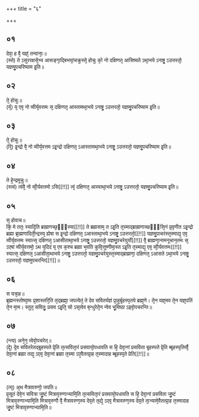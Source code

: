 +++
title = "६"

+++
## ०१
देवा᳘ ह वै᳘ यज्ञं᳘ तन्वानाः᳘॥  
(स्ते) ते ऽसुररक्षसे᳘भ्य आसङ्गा᳘द्बिभयां᳘चक्रुस्ते᳘ होचुः को᳘ नो दक्षिणत᳘ आसिष्यते ऽथा᳘भये ऽनाष्ट्र᳘ ऽउत्तरतो᳘ यज्ञमु᳘पचरिष्याम इ᳘ति॥  
## ०२
ते᳘ होचुः॥  
(र्य᳘) य᳘ एव᳘ नो व्वीर्य᳘वत्तमः स᳘ दक्षिणत᳘ आस्तामथा᳘भये ऽनाष्ट्र᳘ ऽउत्तरतो᳘ यज्ञमु᳘पचरिष्याम इ᳘ति॥  
## ०३
ते᳘ होचुः॥  
(रि᳘) इ᳘न्द्रो वै᳘ नो व्वीर्य᳘वत्तम ऽइ᳘न्द्रो दक्षिणत᳘ ऽआस्तामथा᳘भये ऽनाष्ट्र᳘ ऽउत्तरतो᳘ यज्ञमु᳘पचरिष्याम इ᳘ति॥  
## ०४
ते हे᳘न्द्रमूचुः॥  
(स्त्वं) त्वंवै᳘ नो व्वी᳘र्यवत्तमो ऽसि[[!!]] त्वं᳘ दक्षिणत᳘ आस्वाथा᳘भये ऽनाष्ट्र᳘ ऽउत्तरतो᳘ यज्ञमु᳘पचरिष्याम इ᳘ति॥  
## ०५
स᳘ होवाच॥  
किं᳘ मे ततः᳘ स्यादि᳘ति ब्राह्मणच्छ᳘ᳫँ᳘स्या[[!!]] ते ब्रह्मसाम᳘ त ऽइ᳘ति त᳘स्माद्ब्राह्मणाच्छᳫँ᳭सि᳘नं प्र᳘वृणीत ऽइ᳘न्द्रो ब्रह्मा ब्रा᳘ह्मणादिती᳘न्द्रस्य᳘ ह्येषा स इ᳘न्द्रो दक्षिणत᳘ ऽआस्ताथा᳘भये ऽनाष्ट्र᳘ ऽउत्तरतो᳘[[!!]] यज्ञमु᳘पाचरंस्त᳘स्माद्य᳘ एव᳘ व्वीर्य᳘वत्तमः स्यात्स᳘ दक्षिणत᳘ ऽआसीताथा᳘भये ऽनाष्ट्र᳘ ऽउत्तरतो᳘ यज्ञमु᳘पचरेयुर्यो[[!!]] वै᳘ ब्राह्मणा᳘नामनूचान᳘तमः स᳘ ऽएषां व्वीर्य᳘वत्तमो᳘ ऽथ य᳘दिदं य᳘ एव क᳘श्च ब्रह्मा भ᳘वति कुवि᳘त्तूष्णीमा᳘स्त ऽइ᳘ति त᳘स्माद्य᳘ एव᳘ व्वी᳘र्यवत्तमः[[!!]] स्यात्स᳘ दक्षिणत᳘ ऽआसीता᳘थाभये ऽनाष्ट्र᳘ ऽउत्तरतो᳘ यज्ञमु᳘पचरेयुस्त᳘स्माद्ब्राह्मणा᳘ दक्षिणत᳘ ऽआसते ऽथा᳘भये ऽनाष्ट्र᳘ ऽउत्तरतो᳘ यज्ञमुपचरन्ति[[!!]]॥  
## ०६
स यत्रा᳘ह॥  
ब्र᳘ह्मन्त्स्तोष्या᳘मः प्र᳘शास्तरि᳘ति त᳘द्ब्रह्मा᳘ जपत्येतं᳘ ते देव सवितर्यज्ञं प्रा᳘हुर्बृ᳘हस्प᳘तये ब्रह्म᳘णे। ते᳘न यज्ञ᳘मव ते᳘न यज्ञ᳘पतिं ते᳘न मा᳘म। स्तुत᳘ सवितुः᳘ प्रसव ऽइ᳘ति᳘ सो ऽसा᳘वेव ब᳘न्धुरेते᳘न न्वेव भू᳘यिष्ठा ऽइवो᳘पचरन्ति॥  
## ०७
(न्त्य) अने᳘न᳘ त्वेवो᳘पचरेत्॥  
(द्दे᳘) दे᳘व सवितरेतद्बृ᳘हस्पते प्रे᳘ति त᳘त्सविता᳘रं प्रसवायो᳘पधावति स हि᳘ देवा᳘नां प्रसविता बृ᳘हस्पते प्रे᳘ति ब्बृ᳘हस्प᳘तिर्व्वै᳘ देवा᳘नां ब्रह्मा तद्य᳘ ऽएव᳘ देवा᳘नां ब्रह्मा त᳘स्मा ऽए᳘वैतत्प्रा᳘ह त᳘स्मादाह ब्बृ᳘हस्प᳘ते प्रेति[[!!]]॥  
## ०८
(त्य᳘) अ᳘थ मैत्रावरुणो᳘ जपति॥  
प्र᳘सूतं देवे᳘न सवित्रा जु᳘ष्टं मित्राव᳘रुणाभ्यामि᳘ति त᳘त्सविता᳘रं प्रसवायो᳘पधावति स हि᳘ देवा᳘नां प्रसविता जु᳘ष्टं मित्राव᳘रुणाभ्यामि᳘ति मित्राव᳘रुणौ वै᳘ मैत्रावरुण᳘स्य देव᳘ते त᳘द्ये᳘ ऽएव᳘ मैत्रावरुण᳘स्य देव᳘ते ता᳘भ्यामे᳘वैतत्प्रा᳘ह त᳘स्मादाह जु᳘ष्टं मित्राव᳘रुणाभ्यामि᳘ति॥  
